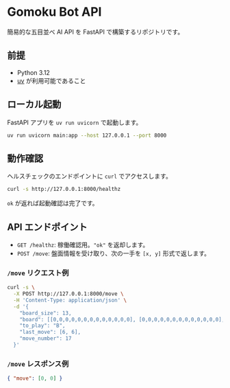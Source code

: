 # Gomoku Bot API

簡易的な五目並べ AI API を FastAPI で構築するリポジトリです。

## 前提

- Python 3.12
- [uv](https://github.com/astral-sh/uv) が利用可能であること

## ローカル起動

FastAPI アプリを `uv run uvicorn` で起動します。

```bash
uv run uvicorn main:app --host 127.0.0.1 --port 8000
```

## 動作確認

ヘルスチェックのエンドポイントに `curl` でアクセスします。

```bash
curl -s http://127.0.0.1:8000/healthz
```

`ok` が返れば起動確認は完了です。

## API エンドポイント

- `GET /healthz`: 稼働確認用。`"ok"` を返却します。
- `POST /move`: 盤面情報を受け取り、次の一手を `[x, y]` 形式で返します。

### `/move` リクエスト例

```bash
curl -s \
  -X POST http://127.0.0.1:8000/move \
  -H 'Content-Type: application/json' \
  -d '{
    "board_size": 13,
    "board": [[0,0,0,0,0,0,0,0,0,0,0,0,0], [0,0,0,0,0,0,0,0,0,0,0,0,0], [0,0,0,0,0,0,0,0,0,0,0,0,0], [0,0,0,0,0,0,0,0,0,0,0,0,0], [0,0,0,0,0,0,0,0,0,0,0,0,0], [0,0,0,0,0,0,0,0,0,0,0,0,0], [0,0,0,0,0,0,0,0,0,0,0,0,0], [0,0,0,0,0,0,0,0,0,0,0,0,0], [0,0,0,0,0,0,0,0,0,0,0,0,0], [0,0,0,0,0,0,0,0,0,0,0,0,0], [0,0,0,0,0,0,0,0,0,0,0,0,0], [0,0,0,0,0,0,0,0,0,0,0,0,0], [0,0,0,0,0,0,0,0,0,0,0,0,0]],
    "to_play": "B",
    "last_move": [6, 6],
    "move_number": 17
  }'
```

### `/move` レスポンス例

```json
{ "move": [0, 0] }
```
